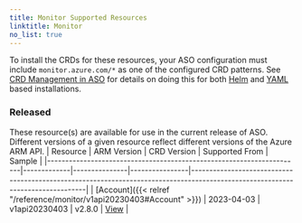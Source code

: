 ```yaml
---
title: Monitor Supported Resources
linktitle: Monitor
no_list: true
---
```

To install the CRDs for these resources, your ASO configuration must include `monitor.azure.com/*` as one of the configured CRD patterns. See [CRD Management in ASO](https://azure.github.io/azure-service-operator/guide/crd-management/) for details on doing this for both [Helm](https://azure.github.io/azure-service-operator/guide/crd-management/#helm) and [YAML](https://azure.github.io/azure-service-operator/guide/crd-management/#yaml) based installations.

### Released

These resource(s) are available for use in the current release of ASO. Different versions of a given resource reflect different versions of the Azure ARM API.
| Resource                                                             | ARM Version | CRD Version   | Supported From | Sample                                                                                                                        |
|----------------------------------------------------------------------|-------------|---------------|----------------|-------------------------------------------------------------------------------------------------------------------------------|
| [Account]({{< relref "/reference/monitor/v1api20230403#Account" >}}) | 2023-04-03  | v1api20230403 | v2.8.0         | [View](https://github.com/Azure/azure-service-operator/tree/main/v2/samples/monitor/v1api20230403/v1api20230403_account.yaml) |

